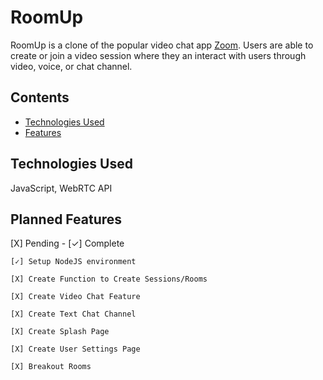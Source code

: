 # RoomUp

RoomUp is a clone of the popular video chat app [Zoom](https://zoom.us/). Users are able to create or join a video session where they an interact with users through video, voice, or chat channel.

## Contents
- [Technologies Used](#technologies-used)
- [Features](#features)

## Technologies Used

JavaScript, WebRTC API

## Planned Features
[X] Pending  - [✓] Complete

```
[✓] Setup NodeJS environment

[X] Create Function to Create Sessions/Rooms

[X] Create Video Chat Feature

[X] Create Text Chat Channel

[X] Create Splash Page

[X] Create User Settings Page

[X] Breakout Rooms
```
